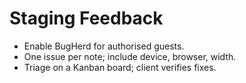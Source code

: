 # Staging Feedback
- Enable BugHerd for authorised guests.
- One issue per note; include device, browser, width.
- Triage on a Kanban board; client verifies fixes.
